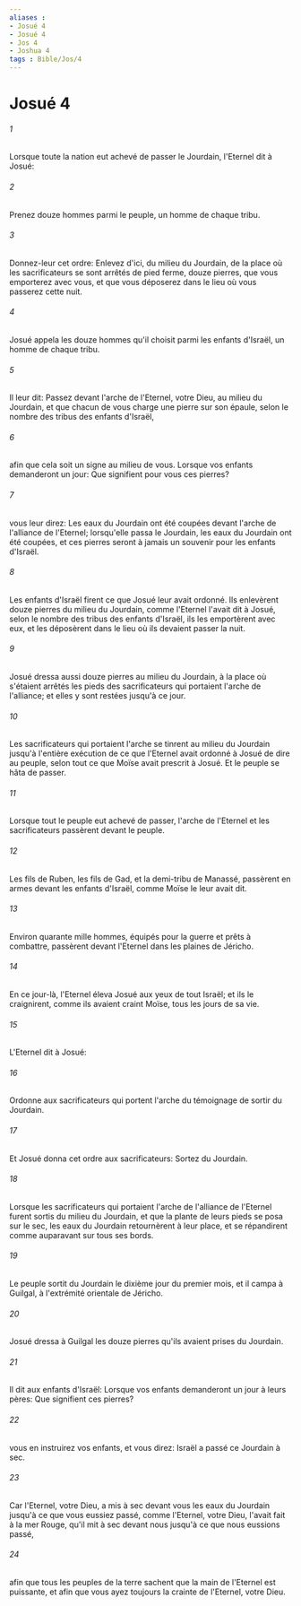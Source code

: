 ```yaml
---
aliases : 
- Josué 4
- Josué 4
- Jos 4
- Joshua 4
tags : Bible/Jos/4
---
```


# Josué 4

###### 1
Lorsque toute la nation eut achevé de passer le Jourdain, l'Eternel dit à Josué:
###### 2
Prenez douze hommes parmi le peuple, un homme de chaque tribu.
###### 3
Donnez-leur cet ordre: Enlevez d'ici, du milieu du Jourdain, de la place où les sacrificateurs se sont arrêtés de pied ferme, douze pierres, que vous emporterez avec vous, et que vous déposerez dans le lieu où vous passerez cette nuit.
###### 4
Josué appela les douze hommes qu'il choisit parmi les enfants d'Israël, un homme de chaque tribu.
###### 5
Il leur dit: Passez devant l'arche de l'Eternel, votre Dieu, au milieu du Jourdain, et que chacun de vous charge une pierre sur son épaule, selon le nombre des tribus des enfants d'Israël,
###### 6
afin que cela soit un signe au milieu de vous. Lorsque vos enfants demanderont un jour: Que signifient pour vous ces pierres?
###### 7
vous leur direz: Les eaux du Jourdain ont été coupées devant l'arche de l'alliance de l'Eternel; lorsqu'elle passa le Jourdain, les eaux du Jourdain ont été coupées, et ces pierres seront à jamais un souvenir pour les enfants d'Israël.
###### 8
Les enfants d'Israël firent ce que Josué leur avait ordonné. Ils enlevèrent douze pierres du milieu du Jourdain, comme l'Eternel l'avait dit à Josué, selon le nombre des tribus des enfants d'Israël, ils les emportèrent avec eux, et les déposèrent dans le lieu où ils devaient passer la nuit.
###### 9
Josué dressa aussi douze pierres au milieu du Jourdain, à la place où s'étaient arrêtés les pieds des sacrificateurs qui portaient l'arche de l'alliance; et elles y sont restées jusqu'à ce jour.
###### 10
Les sacrificateurs qui portaient l'arche se tinrent au milieu du Jourdain jusqu'à l'entière exécution de ce que l'Eternel avait ordonné à Josué de dire au peuple, selon tout ce que Moïse avait prescrit à Josué. Et le peuple se hâta de passer.
###### 11
Lorsque tout le peuple eut achevé de passer, l'arche de l'Eternel et les sacrificateurs passèrent devant le peuple.
###### 12
Les fils de Ruben, les fils de Gad, et la demi-tribu de Manassé, passèrent en armes devant les enfants d'Israël, comme Moïse le leur avait dit.
###### 13
Environ quarante mille hommes, équipés pour la guerre et prêts à combattre, passèrent devant l'Eternel dans les plaines de Jéricho.
###### 14
En ce jour-là, l'Eternel éleva Josué aux yeux de tout Israël; et ils le craignirent, comme ils avaient craint Moïse, tous les jours de sa vie.
###### 15
L'Eternel dit à Josué:
###### 16
Ordonne aux sacrificateurs qui portent l'arche du témoignage de sortir du Jourdain.
###### 17
Et Josué donna cet ordre aux sacrificateurs: Sortez du Jourdain.
###### 18
Lorsque les sacrificateurs qui portaient l'arche de l'alliance de l'Eternel furent sortis du milieu du Jourdain, et que la plante de leurs pieds se posa sur le sec, les eaux du Jourdain retournèrent à leur place, et se répandirent comme auparavant sur tous ses bords.
###### 19
Le peuple sortit du Jourdain le dixième jour du premier mois, et il campa à Guilgal, à l'extrémité orientale de Jéricho.
###### 20
Josué dressa à Guilgal les douze pierres qu'ils avaient prises du Jourdain.
###### 21
Il dit aux enfants d'Israël: Lorsque vos enfants demanderont un jour à leurs pères: Que signifient ces pierres?
###### 22
vous en instruirez vos enfants, et vous direz: Israël a passé ce Jourdain à sec.
###### 23
Car l'Eternel, votre Dieu, a mis à sec devant vous les eaux du Jourdain jusqu'à ce que vous eussiez passé, comme l'Eternel, votre Dieu, l'avait fait à la mer Rouge, qu'il mit à sec devant nous jusqu'à ce que nous eussions passé,
###### 24
afin que tous les peuples de la terre sachent que la main de l'Eternel est puissante, et afin que vous ayez toujours la crainte de l'Eternel, votre Dieu.
